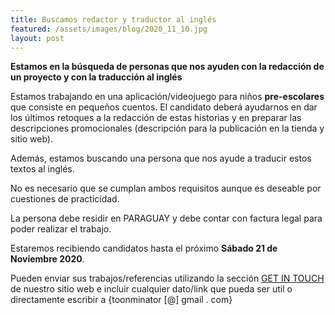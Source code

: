 ```yaml
---
title: Buscamos redactor y traductor al inglés
featured: /assets/images/blog/2020_11_10.jpg
layout: post
---
```


**Estamos en la búsqueda de personas que nos ayuden con la redacción de un proyecto y con la traducción al inglés**

Estamos trabajando en una aplicación/videojuego para niños **pre-escolares** que consiste en pequeños cuentos. El candidato deberá ayudarnos en dar los últimos retoques a la redacción de estas historias y en preparar las descripciones promocionales (descripción para la publicación en la tienda y sitio web).

Además, estamos buscando una persona que nos ayude a traducir estos textos al inglés.

No es necesario que se cumplan ambos requisitos aunque es deseable por cuestiones de practicidad.

La persona debe residir en PARAGUAY y debe contar con factura legal para poder realizar el trabajo.

Estaremos recibiendo candidatos hasta el próximo **Sábado 21 de Noviembre 2020**.

Pueden enviar sus trabajos/referencias utilizando la sección [GET IN TOUCH][url] de nuestro sitio web e incluir cualquier dato/link que pueda ser util o directamente escribir a {toonminator [@] gmail . com}

[url]:https://t8nminator.com/contact.html